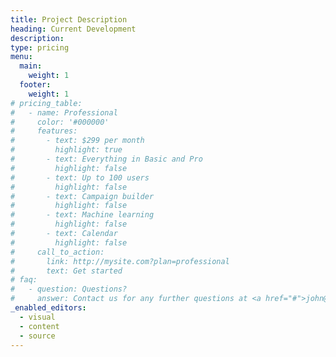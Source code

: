 ```yaml
---
title: Project Description
heading: Current Development
description:
type: pricing
menu:
  main:
    weight: 1
  footer:
    weight: 1
# pricing_table:
#   - name: Professional
#     color: '#000000'
#     features:
#       - text: $299 per month
#         highlight: true
#       - text: Everything in Basic and Pro
#         highlight: false
#       - text: Up to 100 users
#         highlight: false
#       - text: Campaign builder
#         highlight: false
#       - text: Machine learning
#         highlight: false
#       - text: Calendar
#         highlight: false
#     call_to_action:
#       link: http://mysite.com?plan=professional
#       text: Get started
# faq:
#   - question: Questions?
#     answer: Contact us for any further questions at <a href="#">john@business.com</a>.
_enabled_editors:
  - visual
  - content
  - source
---
```


